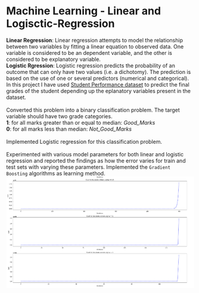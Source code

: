 # Machine Learning - Linear and Logisctic-Regression <br>

**Linear Regression**: Linear regression attempts to model the relationship between two variables by fitting a linear equation to observed data. One variable is considered to be an dependent variable, and the other is considered to be explanatory variable.<br>
**Logistic Rgression**: Logistic regression predicts the probability of an outcome that can only have two values (i.e. a dichotomy). The prediction is based on the use of one or several predictors (numerical and categorical).<br>
In this project I have used [Student Performance dataset](https://archive.ics.uci.edu/ml/datasets/Student+Performance#) to predict the final grades of the student depending up the eplanatory variables present in the dataset.<br>
<br>
Converted this problem into a binary classification problem. The target variable should have two grade categories.<br>
**1**: for all marks greater than or equal to median: *Good_Marks*<br>
**0**: for all marks less than median: *Not_Good_Marks*<br><br>
Implemented Logistic regression for this classification problem.<br><br>
Experimented with various model parameters for both linear and logistic regression and reported the findings as how the error varies for train and test sets with varying these parameters. Implemented the ``Gradient Boosting`` algorithms as learning method.<br>
![](https://github.com/arpitchaukiyal/Machine-Learning-Linear-and-Logisctic-Regression/blob/master/costvsiterarion2.png)
